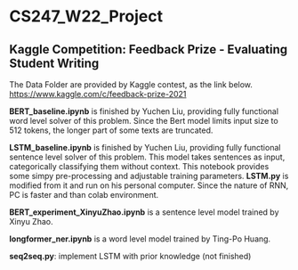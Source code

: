 # CS247_W22_Project
## Kaggle Competition: Feedback Prize - Evaluating Student Writing
The Data Folder are provided by Kaggle contest, as the link below.
https://www.kaggle.com/c/feedback-prize-2021

**BERT_baseline.ipynb** is finished by Yuchen Liu, providing fully functional word level solver of this problem. Since the Bert model limits input size to 512 tokens, the longer part of some texts are truncated. 

**LSTM_baseline.ipynb** is finished by Yuchen Liu, providing fully functional sentence level solver of this problem. This model takes sentences as input, categorically classifying them without context. This notebook provides some simpy pre-processing and adjustable training parameters. **LSTM.py** is modified from it and run on his personal computer. Since the nature of RNN, PC is faster and than colab environment.

**BERT_experiment_XinyuZhao.ipynb** is a sentence level model trained by Xinyu Zhao.

**longformer_ner.ipynb** is a word level model trained by Ting-Po Huang.

**seq2seq.py**: implement LSTM with prior knowledge (not finished)
